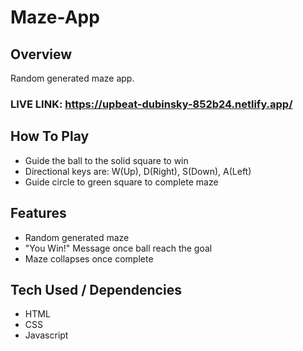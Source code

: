 # Maze-App

## Overview 

Random generated maze app.  

### LIVE LINK: https://upbeat-dubinsky-852b24.netlify.app/

## How To Play

- Guide the ball to the solid square to win
- Directional keys are: W(Up), D(Right), S(Down), A(Left)
- Guide circle to green square to complete maze

## Features 

- Random generated maze
- "You Win!" Message once ball reach the goal
- Maze collapses once complete

## Tech Used / Dependencies

- HTML
- CSS
- Javascript 
